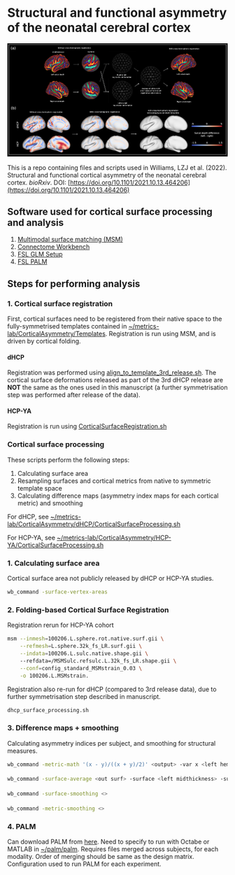 # Structural and functional asymmetry of the neonatal cerebral cortex

![Development of symmetric surface-based atlas](Images/Figure5.png)

This is a repo containing files and scripts used in Williams, LZJ et al. (2022). Structural and functional cortical asymmetry of the neonatal cerebral cortex. _bioRxiv_. DOI: [https://doi.org/10.1101/2021.10.13.464206](https://doi.org/10.1101/2021.10.13.464206)

## Software used for cortical surface processing and analysis
1. [Multimodal surface matching (MSM)](https://github.com/ecr05/MSM_HOCR/releases)
2. [Connectome Workbench](https://www.humanconnectome.org/software/get-connectome-workbench)
3. [FSL GLM Setup](https://fsl.fmrib.ox.ac.uk/fsl/fslwiki/)
4. [FSL PALM](https://github.com/andersonwinkler/PALM)

## Steps for performing analysis

### 1. Cortical surface registration
First, cortical surfaces need to be registered from their native space to the fully-symmetrised templates contained in [~/metrics-lab/CorticalAsymmetry/Templates](https://github.com/metrics-lab/CorticalAsymmetry/tree/main/Templates). Registration is run using MSM, and is driven by cortical folding.

#### dHCP
Registration was performed using [align_to_template_3rd_release.sh](https://github.com/ecr05/dHCP_template_alignment/blob/master/surface_to_template_alignment/align_to_template_3rd_release.sh). The cortical surface deformations released as part of the 3rd dHCP release are **NOT** the same as the ones used in this manuscript (a further symmetrisation step was performed after release of the data). 

#### HCP-YA
Registration is run using [CorticalSurfaceRegistration.sh](https://github.com/metrics-lab/CorticalAsymmetry/tree/main/HCP-YA/)

### Cortical surface processing
These scripts perform the following steps: 
1. Calculating surface area 
2. Resampling surfaces and cortical metrics from native to symmetric template space
3. Calculating difference maps (asymmetry index maps for each cortical metric) and smoothing

For dHCP, see [~/metrics-lab/CorticalAsymmetry/dHCP/CorticalSurfaceProcessing.sh]()

For HCP-YA, see [~/metrics-lab/CorticalAsymmetry/HCP-YA/CorticalSurfaceProcessing.sh](https://github.com/metrics-lab/CorticalAsymmetry/blob/main/HCP-YA/CorticalSurfaceProcessing.sh)



### 1. Calculating surface area 
Cortical surface area not publicly released by dHCP or HCP-YA studies.

```bash
wb_command -surface-vertex-areas
```

### 2. Folding-based Cortical Surface Registration
Registration rerun for HCP-YA cohort

```bash
msm --inmesh=100206.L.sphere.rot.native.surf.gii \
    --refmesh=L.sphere.32k_fs_LR.surf.gii \
    --indata=100206.L.sulc.native.shape.gii \ 
    --refdata=/MSMSulc.refsulc.L.32k_fs_LR.shape.gii \
    --conf=config_standard_MSMstrain_0.03 \
    -o 100206.L.MSMstrain. 
```

Registration also re-run for dHCP (compared to 3rd release data), due to further symmetrisation step described in manuscript. 

```bash
dhcp_surface_processing.sh
```

### 3. Difference maps + smoothing
Calculating asymmetry indices per subject, and smoothing for structural measures. 

```bash
wb_command -metric-math '(x - y)/((x + y)/2)' <output> -var x <left hemi metric> -var y <right hemi metric> 

wb_command -surface-average <out surf> -surface <left midthickness> -surface <right midthickness>

wb_command -surface-smoothing <>

wb_command -metric-smoothing <> 
```

### 4. PALM
Can download PALM from [here](https://github.com/andersonwinkler/PALM). Need to specify to run with Octabe or MATLAB in [~/palm/palm](https://github.com/andersonwinkler/PALM/blob/master/palm). Requires files merged across subjects, for each modality. Order of merging should be same as the design matrix. Configuration used to run PALM for each experiment. 
